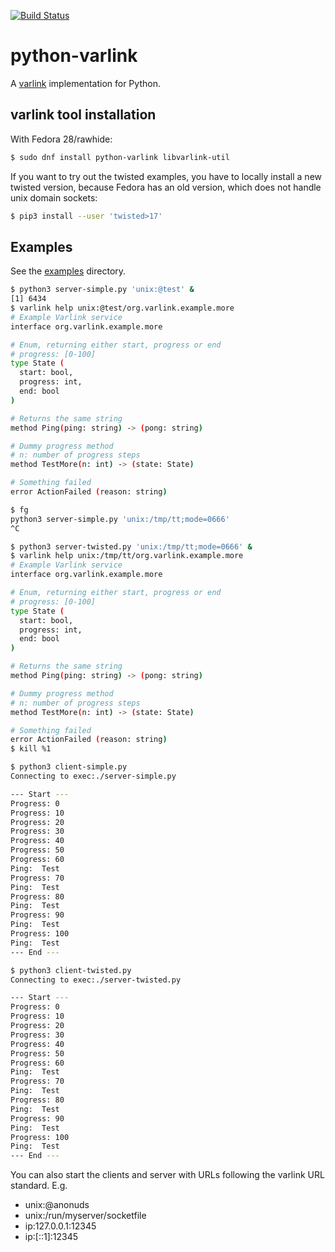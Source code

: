 [![Build Status](https://travis-ci.org/varlink/python-varlink.svg?branch=master)](https://travis-ci.org/varlink/python-varlink)

# python-varlink

A [varlink](http://varlink.org) implementation for Python.

## varlink tool installation

With Fedora 28/rawhide:
```bash
$ sudo dnf install python-varlink libvarlink-util
```

If you want to try out the twisted examples, you have to locally install a new twisted version, because Fedora has an old version, which does not handle unix domain sockets:
```bash
$ pip3 install --user 'twisted>17'
```

## Examples

See the [examples](https://github.com/varlink/python-varlink/tree/master/examples) directory.

```bash
$ python3 server-simple.py 'unix:@test' &
[1] 6434
$ varlink help unix:@test/org.varlink.example.more
# Example Varlink service
interface org.varlink.example.more

# Enum, returning either start, progress or end
# progress: [0-100]
type State (
  start: bool,
  progress: int,
  end: bool
)

# Returns the same string
method Ping(ping: string) -> (pong: string)

# Dummy progress method
# n: number of progress steps
method TestMore(n: int) -> (state: State)

# Something failed
error ActionFailed (reason: string)

$ fg
python3 server-simple.py 'unix:/tmp/tt;mode=0666'
^C
```

```bash
$ python3 server-twisted.py 'unix:/tmp/tt;mode=0666' &
$ varlink help unix:/tmp/tt/org.varlink.example.more
# Example Varlink service
interface org.varlink.example.more

# Enum, returning either start, progress or end
# progress: [0-100]
type State (
  start: bool,
  progress: int,
  end: bool
)

# Returns the same string
method Ping(ping: string) -> (pong: string)

# Dummy progress method
# n: number of progress steps
method TestMore(n: int) -> (state: State)

# Something failed
error ActionFailed (reason: string)
$ kill %1
```

```bash
$ python3 client-simple.py 
Connecting to exec:./server-simple.py

--- Start ---
Progress: 0
Progress: 10
Progress: 20
Progress: 30
Progress: 40
Progress: 50
Progress: 60
Ping:  Test
Progress: 70
Ping:  Test
Progress: 80
Ping:  Test
Progress: 90
Ping:  Test
Progress: 100
Ping:  Test
--- End ---
```

```bash
$ python3 client-twisted.py 
Connecting to exec:./server-twisted.py

--- Start ---
Progress: 0
Progress: 10
Progress: 20
Progress: 30
Progress: 40
Progress: 50
Progress: 60
Ping:  Test
Progress: 70
Ping:  Test
Progress: 80
Ping:  Test
Progress: 90
Ping:  Test
Progress: 100
Ping:  Test
--- End ---
```

You can also start the clients and server with URLs following the varlink URL standard.
E.g.
- unix:@anonuds
- unix:/run/myserver/socketfile
- ip:127.0.0.1:12345
- ip:[::1]:12345
